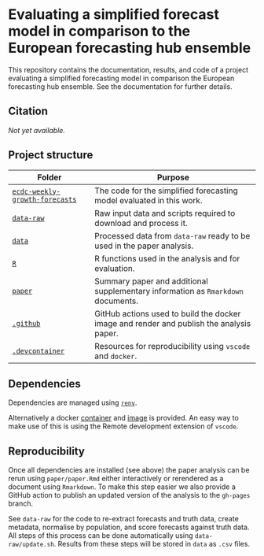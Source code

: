 # Evaluating a simplified forecast model in comparison to the European forecasting hub ensemble

This repository contains the documentation, results, and code of a project evaluating a simplified forecasting model in comparison the European forecasting hub ensemble. See the documentation for further details. 

## Citation

*Not yet available.* 

## Project structure

Folder | Purpose
---|---
[`ecdc-weekly-growth-forecasts`](ecdc-weekly-growth-forecasts/) | The code for the simplified forecasting model evaluated in this work.
[`data-raw`](data-raw/) | Raw input data and scripts required to download and process it.
[`data`](data/) | Processed data from `data-raw` ready to be used in the paper analysis.
[`R`](R/) | R functions used in the analysis and for evaluation.
[`paper`](paper/) | Summary paper and additional supplementary information as `Rmarkdown` documents.
[`.github`](.github/) | GitHub actions used to build the docker image and render and publish the analysis paper.
[`.devcontainer`](.devcontainer/) | Resources for reproducibility using `vscode` and `docker`.

## Dependencies

Dependencies are managed using [`renv`](https://rstudio.github.io/renv/).

Alternatively a docker [container](https://github.com/epiforecasts/simplfied-forecaster-evaluation/blob/main/.devcontainer/Dockerfile) and [image](https://github.com/epiforecasts/simplfied-forecaster-evaluation/pkgs/container/simplfied-forecaster-evaluation) is provided. An easy way to make use of this is using the Remote development extension of `vscode`.

## Reproducibility

Once all dependencies are installed (see above) the paper analysis can be rerun using `paper/paper.Rmd` either interactively or rerendered as a document using `Rmarkdown`. To make this step easier we also provide a GitHub action to publish an updated version of the analysis to the `gh-pages` branch. 

See `data-raw` for the code to re-extract forecasts and truth data, create metadata, normalise by population, and score forecasts against truth data. All steps of this process can be done automatically using `data-raw/update.sh`. Results from these steps will be stored in `data` as `.csv` files.